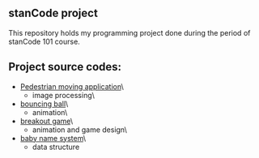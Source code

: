 ## stanCode project

This repository holds my programming project done during the period of stanCode 101 course.

## Project source codes:
* [Pedestrian moving application](https://github.com/hsinmeowmeow/stancodeproject/tree/main/stanCode_projects/photoshop)\
  * image processing\
* [bouncing ball](https://github.com/hsinmeowmeow/stancodeproject/tree/main/stanCode_projects/bouncing_ball)\
  * animation\
* [breakout game](https://github.com/hsinmeowmeow/stancodeproject/tree/adde50b94a0b83ebd203656ec8d42bdc1ce15e0f/stanCode_projects/breakout_game)\
  * animation and game design\
* [baby name system](https://github.com/hsinmeowmeow/stancodeproject/tree/adde50b94a0b83ebd203656ec8d42bdc1ce15e0f/stanCode_projects/baby_name_system)\
  * data structure
